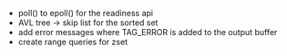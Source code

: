 - poll() to epoll() for the readiness api
- AVL tree -> skip list for the sorted set
- add error messages where TAG_ERROR is added to the output buffer
- create range queries for zset